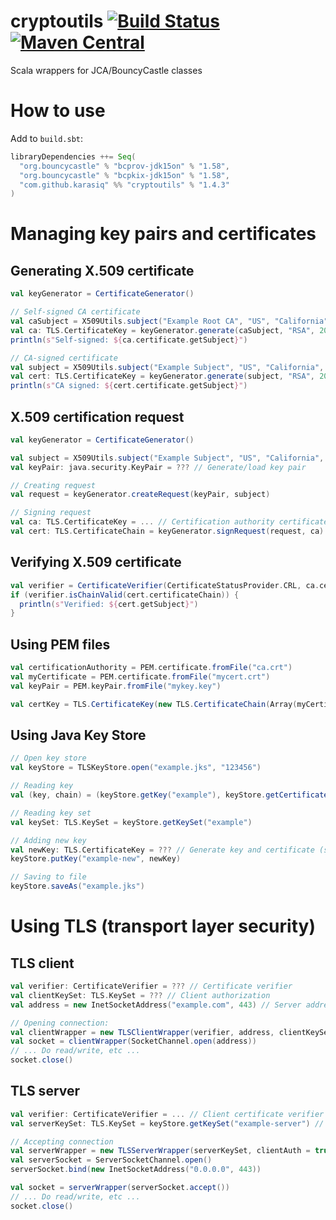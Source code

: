 # cryptoutils [![Build Status](https://travis-ci.org/Karasiq/cryptoutils.svg?branch=master)](https://travis-ci.org/Karasiq/cryptoutils) [![Maven Central](https://maven-badges.herokuapp.com/maven-central/com.github.karasiq/cryptoutils_2.12/badge.svg)](https://maven-badges.herokuapp.com/maven-central/com.github.karasiq/cryptoutils_2.12)
Scala wrappers for JCA/BouncyCastle classes

# How to use
Add to `build.sbt`:
```scala
libraryDependencies ++= Seq(
  "org.bouncycastle" % "bcprov-jdk15on" % "1.58",
  "org.bouncycastle" % "bcpkix-jdk15on" % "1.58",
  "com.github.karasiq" %% "cryptoutils" % "1.4.3"
)
```

# Managing key pairs and certificates
## Generating X.509 certificate
```scala
val keyGenerator = CertificateGenerator()

// Self-signed CA certificate
val caSubject = X509Utils.subject("Example Root CA", "US", "California", "San Francisco", "Example", "Example Root CA", "ca@example.com")
val ca: TLS.CertificateKey = keyGenerator.generate(caSubject, "RSA", 2048, extensions = CertExtension.certificationAuthorityExtensions()) 
println(s"Self-signed: ${ca.certificate.getSubject}")

// CA-signed certificate
val subject = X509Utils.subject("Example Subject", "US", "California", "San Francisco", "Example", "Example", "example@example.com")
val cert: TLS.CertificateKey = keyGenerator.generate(subject, "RSA", 2048, Some(ca), BigInt(1))
println(s"CA signed: ${cert.certificate.getSubject}")
```

## X.509 certification request
```scala
val keyGenerator = CertificateGenerator()

val subject = X509Utils.subject("Example Subject", "US", "California", "San Francisco", "Example", "Example", "example@example.com")
val keyPair: java.security.KeyPair = ??? // Generate/load key pair

// Creating request
val request = keyGenerator.createRequest(keyPair, subject)

// Signing request
val ca: TLS.CertificateKey = ... // Certification authority certificate and private key
val cert: TLS.CertificateChain = keyGenerator.signRequest(request, ca) // Resulting certificate chain
```

## Verifying X.509 certificate
```scala
val verifier = CertificateVerifier(CertificateStatusProvider.CRL, ca.certificate) // Or from java trust store: CertificateVerifier.fromTrustStore(TrustStore.fromFile("example-trust.jks"), CertificateStatusProvider.CRL)
if (verifier.isChainValid(cert.certificateChain)) {
  println(s"Verified: ${cert.getSubject}")
}
```

## Using PEM files
```scala
val certificationAuthority = PEM.certificate.fromFile("ca.crt")
val myCertificate = PEM.certificate.fromFile("mycert.crt")
val keyPair = PEM.keyPair.fromFile("mykey.key")

val certKey = TLS.CertificateKey(new TLS.CertificateChain(Array(myCertificate, certificationAuthority)), keyPair)
```

## Using Java Key Store
```scala
// Open key store
val keyStore = TLSKeyStore.open("example.jks", "123456")

// Reading key
val (key, chain) = (keyStore.getKey("example"), keyStore.getCertificateChain("example"))

// Reading key set
val keySet: TLS.KeySet = keyStore.getKeySet("example")

// Adding new key
val newKey: TLS.CertificateKey = ??? // Generate key and certificate (see above)
keyStore.putKey("example-new", newKey)

// Saving to file
keyStore.saveAs("example.jks")
```

# Using TLS (transport layer security)
## TLS client
```scala
val verifier: CertificateVerifier = ??? // Certificate verifier
val clientKeySet: TLS.KeySet = ??? // Client authorization
val address = new InetSocketAddress("example.com", 443) // Server address

// Opening connection:
val clientWrapper = new TLSClientWrapper(verifier, address, clientKeySet)
val socket = clientWrapper(SocketChannel.open(address))
// ... Do read/write, etc ...
socket.close()
```

## TLS server
```scala              
val verifier: CertificateVerifier = ... // Client certificate verifier
val serverKeySet: TLS.KeySet = keyStore.getKeySet("example-server") // Server certificate is required

// Accepting connection
val serverWrapper = new TLSServerWrapper(serverKeySet, clientAuth = true, verifier)
val serverSocket = ServerSocketChannel.open()
serverSocket.bind(new InetSocketAddress("0.0.0.0", 443))

val socket = serverWrapper(serverSocket.accept())
// ... Do read/write, etc ...
socket.close()
```